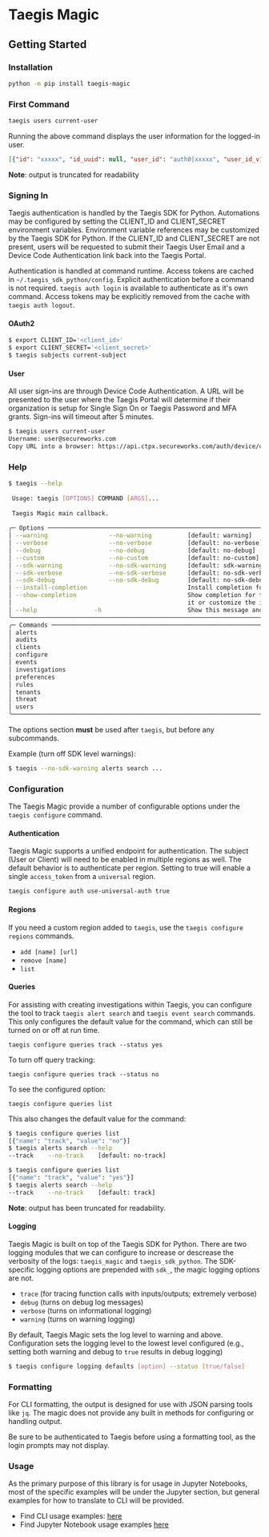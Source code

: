 # Taegis Magic

## Getting Started

### Installation

```bash
python -m pip install taegis-magic
```

### First Command

```bash
taegis users current-user
```

Running the above command displays the user information for the logged-in user.

```json
[{"id": "xxxxx", "id_uuid": null, "user_id": "auth0|xxxxx", "user_id_v1": "auth0|xxxxx", "created_at": "0000-00-00T00:00:00.000Z", "updated_at": "0000-00-00T00:00:00.000Z","...": "..."}]
```

**Note**: output is truncated for readability

### Signing In

Taegis authentication is handled by the Taegis SDK for Python.  Automations may be configured by setting the CLIENT_ID and CLIENT_SECRET environment variables.  Environment variable references may be customized by the Taegis SDK for Python.  If the CLIENT_ID and CLIENT_SECRET are not present, users will be requested to submit their Taegis User Email and a Device Code Authentication link back into the Taegis Portal.

Authentication is handled at command runtime.  Access tokens are cached in `~/.taegis_sdk_python/config`.  Explicit authentication before a command is not required.  `taegis auth login` is available to authenticate as it's own command.  Access tokens may be explicitly removed from the cache with `taegis auth logout`.

#### OAuth2

```bash
$ export CLIENT_ID='<client_id>'
$ export CLIENT_SECRET='<client_secret>'
$ taegis subjects current-subject
```

#### User

All user sign-ins are through Device Code Authentication.  A URL will be presented to the user where the Taegis Portal will determine if their organization is setup for Single Sign On or Taegis Password and MFA grants.  Sign-ins will timeout after 5 minutes.

```bash
$ taegis users current-user
Username: user@secureworks.com
Copy URL into a browser: https://api.ctpx.secureworks.com/auth/device/code/activate?user_code=XXXX-XXXX
```

### Help

```bash
$ taegis --help
                                                                                                   
 Usage: taegis [OPTIONS] COMMAND [ARGS]...                                                         
                                                                                                   
 Taegis Magic main callback.                                                                       
                                                                                                   
╭─ Options ───────────────────────────────────────────────────────────────────────────────────────╮
│ --warning                 --no-warning          [default: warning]                              │
│ --verbose                 --no-verbose          [default: no-verbose]                           │
│ --debug                   --no-debug            [default: no-debug]                             │
│ --custom                  --no-custom           [default: no-custom]                            │
│ --sdk-warning             --no-sdk-warning      [default: sdk-warning]                          │
│ --sdk-verbose             --no-sdk-verbose      [default: no-sdk-verbose]                       │
│ --sdk-debug               --no-sdk-debug        [default: no-sdk-debug]                         │
│ --install-completion                            Install completion for the current shell.       │
│ --show-completion                               Show completion for the current shell, to copy  │
│                                                 it or customize the installation.               │
│ --help                -h                        Show this message and exit.                     │
╰─────────────────────────────────────────────────────────────────────────────────────────────────╯
╭─ Commands ──────────────────────────────────────────────────────────────────────────────────────╮
│ alerts                                                                                          │
│ audits                                                                                          │
│ clients                                                                                         │
│ configure                                                                                       │
│ events                                                                                          │
│ investigations                                                                                  │
│ preferences                                                                                     │
│ rules                                                                                           │
│ tenants                                                                                         │
│ threat                                                                                          │
│ users                                                                                           │
╰─────────────────────────────────────────────────────────────────────────────────────────────────╯
```

The options section **must** be used after `taegis`, but before any subcommands.

Example (turn off SDK level warnings):

```bash
$ taegis --no-sdk-warning alerts search ...
```

### Configuration

The Taegis Magic provide a number of configurable options under the `taegis configure` command.

#### Authentication

Taegis Magic supports a unified endpoint for authentication.  The subject (User or Client) will need to be enabled in multiple regions as well.  The default behavior is to authenticate per region.  Setting to true will enable a single `access_token` from a `universal` region.

```bash
taegis configure auth use-universal-auth true
```

#### Regions

If you need a custom region added to `taegis`, use the `taegis configure regions` commands.

* `add [name] [url]` 
* `remove [name]`
* `list`

#### Queries

For assisting with creating investigations within Taegis, you can configure the tool to track `taegis alert search` and `taegis event search` commands.  This only configures the default value for the command, which can still be turned on or off at run time.

`taegis configure queries track --status yes`

To turn off query tracking:

`taegis configure queries track --status no`

To see the configured option:

`taegis configure queries list`

This also changes the default value for the command:

```bash
$ taegis configure queries list
[{"name": "track", "value": "no"}]
$ taegis alerts search --help
--track    --no-track    [default: no-track]
```

```bash
$ taegis configure queries list
[{"name": "track", "value": "yes"}]
$ taegis alerts search --help
--track    --no-track    [default: track]
```

**Note**: output has been truncated for readability.

#### Logging

Taegis Magic is built on top of the Taegis SDK for Python.  There are two logging modules that we can configure to increase or descrease the verbosity of the logs: `taegis_magic` and `taegis_sdk_python`.  The SDK-specific logging options are prepended with `sdk_`, the magic logging options are not.

* `trace` (for tracing function calls with inputs/outputs; extremely verbose) 
* `debug` (turns on debug log messages)
* `verbose` (turns on informational logging)
* `warning` (turns on warning logging)

By default, Taegis Magic sets the log level to warning and above.  Configuration sets the logging level to the lowest level configured (e.g., setting both warning and debug to `true`  results in debug logging)

```bash
$ taegis configure logging defaults [option] --status [true/false]
```

### Formatting

For CLI formatting, the output is designed for use with JSON parsing tools like `jq`.  The magic does not provide any built in methods for configuring or handling output.

Be sure to be authenticated to Taegis before using a formatting tool, as the login prompts may not display.

### Usage

As the primary purpose of this library is for usage in Jupyter Notebooks, most of the specific examples will be under the Jupyter section, but general examples for how to translate to CLI will be provided.

* Find CLI usage examples: [here](cli/README.md)
* Find Jupyter Notebook usage examples [here](jupyter/README.md)
